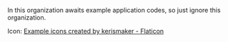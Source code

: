 In this organization awaits example application codes, so just ignore this organization.

Icon: <a href="https://www.flaticon.com/free-icons/example" title="example icons">Example icons created by kerismaker - Flaticon</a>
